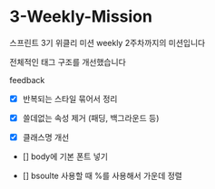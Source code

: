 # 3-Weekly-Mission
스프린트 3기 위클리 미션
weekly 2주차까지의 미션입니다

전체적인 태그 구조를 개선했습니다

feedback
- [x] 반복되는 스타일 묶어서 정리

- [x] 쓸데없는 속성 제거 (패딩, 백그라운드 등)

- [x] 클래스명 개선

- [] body에 기본 폰트 넣기

- [] bsoulte 사용할 때 %를 사용해서 가운데 정렬